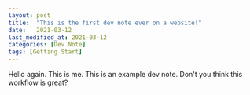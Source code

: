 ```yaml
---
layout: post
title:  "This is the first dev note ever on a website!"
date:   2021-03-12
last_modified_at: 2021-03-12
categories: [Dev Note]
tags: [Getting Start]
---
```


Hello again.
This is me.
This is an example dev note.
Don't you think this workflow is great?
